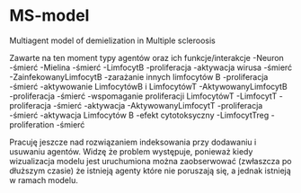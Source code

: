 # MS-model
Multiagent model of demielization in Multiple scleroosis

Zawarte na ten moment typy agentów oraz ich funkcje/interakcje
-Neuron
  -śmierć
-Mielina
  -śmierć
-LimfocytB
  -proliferacja
  -aktywacja wirusa
  -śmierć
-ZainfekowanyLimfocytB
  -zarażanie innych limfocytów B
  -proliferacja
  -śmierć
  -aktywowanie LimfocytówB i LimfocytówT
-AktywowanyLimfocytB
  -proliferacja
  -śmierć
  -wspomaganie proliferacji LimfocytówT
-LimfocytT
  -proliferacja 
  -śmierć
  -aktywacja
-AktywowanyLimfocytT
  -proliferacja
  -śmierć
  -aktywacja Limfocytów B
  -efekt cytotoksyczny
-LimfocytTreg
  -proliferation
  -śmierć
  
  Pracuję jeszcze nad rozwiązaniem indeksowania przy dodawaniu i usuwaniu agentów. Widzę że problem występuje, ponieważ kiedy wizualizacja modelu jest uruchumiona można zaobserwować (zwłaszcza po dłuższym czasie) że istnieją agenty które nie poruszają się, a jednak istnieją w ramach modelu. 
